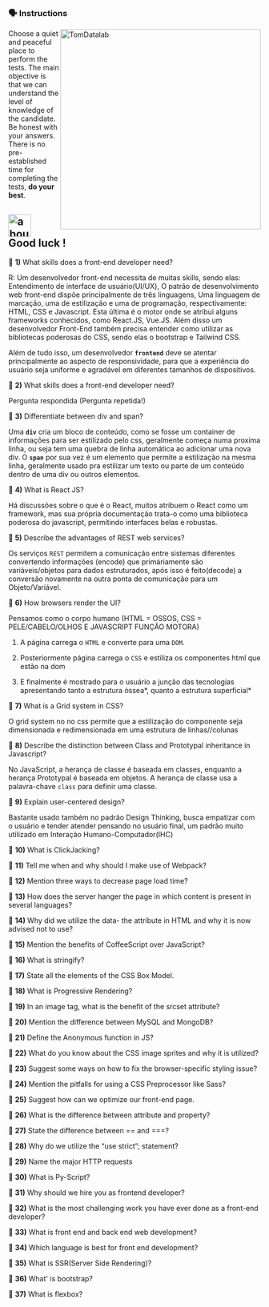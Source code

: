 ### :speaking_head: Instructions

<img  src="https://raw.githubusercontent.com/MicaelliMedeiros/micaellimedeiros/master/image/computer-illustration.png"  min-width="400px"  max-width="400px"  width="400px"  align="right"  alt="TomDatalab">

<p  align="left">

Choose a quiet and peaceful place to perform the tests. The main objective is that we can understand the level of knowledge of the candidate. Be honest with your answers. There is no pre-established time for completing the tests, <strong>do your best</strong>.<br>

</p>

## <img  width="45"  alt="about"  src="https://raw.github.com/elizarov/elizarov/master/about.png"> Good luck !

:blue_book: <strong><b>1)</b></strong> What skills does a front-end developer need?

R: Um desenvolvedor front-end necessita de muitas skills, sendo elas: Entendimento de interface de usuário(UI/UX), O patrão de desenvolvimento web front-end dispõe principalmente de três linguagens, Uma linguagem de marcação, uma de estilização e uma de programação, respectivamente: HTML, CSS e Javascript. Esta última é o motor onde se atribui alguns frameworks conhecidos, como React.JS, Vue.JS. Além disso um desenvolvedor Front-End também precisa entender como utilizar as bibliotecas poderosas do CSS, sendo elas o bootstrap e Tailwind CSS.

Além de tudo isso, um desenvolvedor <b>`frontend`</b> deve se atentar principalmente ao aspecto de responsividade, para que a experiência do usuário seja uniforme e agradável em diferentes tamanhos de dispositivos.

:blue_book: <strong><b>2)</b></strong> What skills does a front-end developer need?

Pergunta respondida (Pergunta repetida!)

:blue_book: <strong><b>3)</b></strong> Differentiate between div and span?

Uma <b>`div`</b> cria um bloco de conteúdo, como se fosse um container de informações para ser estilizado pelo css, geralmente começa numa proxima linha, ou seja tem uma quebra de linha automática ao adicionar uma nova div. O <b>`span`</b> por sua vez é um elemento que permite a estilização na mesma linha, geralmente usado pra estilizar um texto ou parte de um conteúdo dentro de uma div ou outros elementos.

:blue_book: <strong><b>4)</b></strong> What is React JS?

Há discussões sobre o que é o React, muitos atribuem o React como um framework, mas sua própria documentação trata-o como uma biblioteca poderosa do javascript, permitindo interfaces belas e robustas.

:blue_book: <strong><b>5)</b></strong> Describe the advantages of REST web services?

Os serviços `REST` permitem a comunicação entre sistemas diferentes convertendo informações (encode) que primáriamente são variáveis/objetos para dados estruturados, após isso é feito(decode) a conversão novamente na outra ponta de comunicação para um Objeto/Variável.

:blue_book: <strong><b>6)</b></strong> How browsers render the UI?

Pensamos como o corpo humano (HTML = OSSOS, CSS = PELE/CABELO/OLHOS E JAVASCRIPT FUNÇÃO MOTORA)

1. A página carrega o `HTML` e converte para uma `DOM`.

2. Posteriormente página carrega o `CSS` e estiliza os componentes html que estão na dom

3. E finalmente é mostrado para o usuário a junção das tecnologias apresentando tanto a estrutura óssea*, quanto a estrutura superficial*

:blue_book: <strong><b>7)</b></strong> What is a Grid system in CSS?

O grid system no no css permite que a estilização do componente seja dimensionada e redimensionada em uma estrutura de linhas//colunas

:blue_book: <strong><b>8)</b></strong> Describe the distinction between Class and Prototypal inheritance in Javascript?

No JavaScript, a herança de classe é baseada em classes, enquanto a herança Prototypal é baseada em objetos. A herança de classe usa a palavra-chave `class` para definir uma classe.

:blue_book: <strong><b>9)</b></strong> Explain user-centered design?

Bastante usado também no padrão Design Thinking, busca empatizar com o usuário e tender atender pensando no usuário final, um padrão muito utilizado em Interação Humano-Computador(IHC)

:blue_book: <strong><b>10)</b></strong> What is ClickJacking?

:blue_book: <strong><b>11)</b></strong> Tell me when and why should I make use of Webpack?

:blue_book: <strong><b>12)</b></strong> Mention three ways to decrease page load time?

:blue_book: <strong><b>13)</b></strong> How does the server hanger the page in which content is present in several languages?

:blue_book: <strong><b>14)</b></strong> Why did we utilize the data- the attribute in HTML and why it is now advised not to use?

:blue_book: <strong><b>15)</b></strong> Mention the benefits of CoffeeScript over JavaScript?

:blue_book: <strong><b>16)</b></strong> What is stringify?

:blue_book: <strong><b>17)</b></strong> State all the elements of the CSS Box Model.

:blue_book: <strong><b>18)</b></strong> What is Progressive Rendering?

:blue_book: <strong><b>19)</b></strong> In an image tag, what is the benefit of the srcset attribute?

:blue_book: <strong><b>20)</b></strong> Mention the difference between MySQL and MongoDB?

:blue_book: <strong><b>21)</b></strong> Define the Anonymous function in JS?

:blue_book: <strong><b>22)</b></strong> What do you know about the CSS image sprites and why it is utilized?

:blue_book: <strong><b>23)</b></strong> Suggest some ways on how to fix the browser-specific styling issue?

:blue_book: <strong><b>24)</b></strong> Mention the pitfalls for using a CSS Preprocessor like Sass?

:blue_book: <strong><b>25)</b></strong> Suggest how can we optimize our front-end page.

:blue_book: <strong><b>26)</b></strong> What is the difference between attribute and property?

:blue_book: <strong><b>27)</b></strong> State the difference between == and ===?

:blue_book: <strong><b>28)</b></strong> Why do we utilize the “use strict”; statement?

:blue_book: <strong><b>29)</b></strong> Name the major HTTP requests

:blue_book: <strong><b>30)</b></strong> What is Py-Script?

:blue_book: <strong><b>31)</b></strong> Why should we hire you as frontend developer?

:blue_book: <strong><b>32)</b></strong> What is the most challenging work you have ever done as a front-end developer?

:blue_book: <strong><b>33)</b></strong> What is front end and back end web development?

:blue_book: <strong><b>34)</b></strong> Which language is best for front end development?

:blue_book: <strong><b>35)</b></strong> What is SSR(Server Side Rendering)?

:blue_book: <strong><b>36)</b></strong> What' is bootstrap?

:blue_book: <strong><b>37)</b></strong> What is flexbox?
